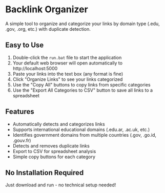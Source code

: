 # Backlink Organizer

A simple tool to organize and categorize your links by domain type (.edu, .gov, .org, etc.) with duplicate detection.

## Easy to Use

1. Double-click the `run.bat` file to start the application
2. Your default web browser will open automatically to http://localhost:5000
3. Paste your links into the text box (any format is fine)
4. Click "Organize Links" to see your links categorized
5. Use the "Copy All" buttons to copy links from specific categories
6. Use the "Export All Categories to CSV" button to save all links to a spreadsheet

## Features

- Automatically detects and categorizes links
- Supports international educational domains (.edu.ar, .ac.uk, etc.)
- Identifies government domains from multiple countries (.gov, .go.id, .gouv.fr)
- Detects and removes duplicate links
- Export to CSV for spreadsheet analysis
- Simple copy buttons for each category

## No Installation Required

Just download and run - no technical setup needed!